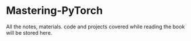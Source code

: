 # Mastering-PyTorch
All the notes, materials. code and projects covered while reading the book will be stored here.

